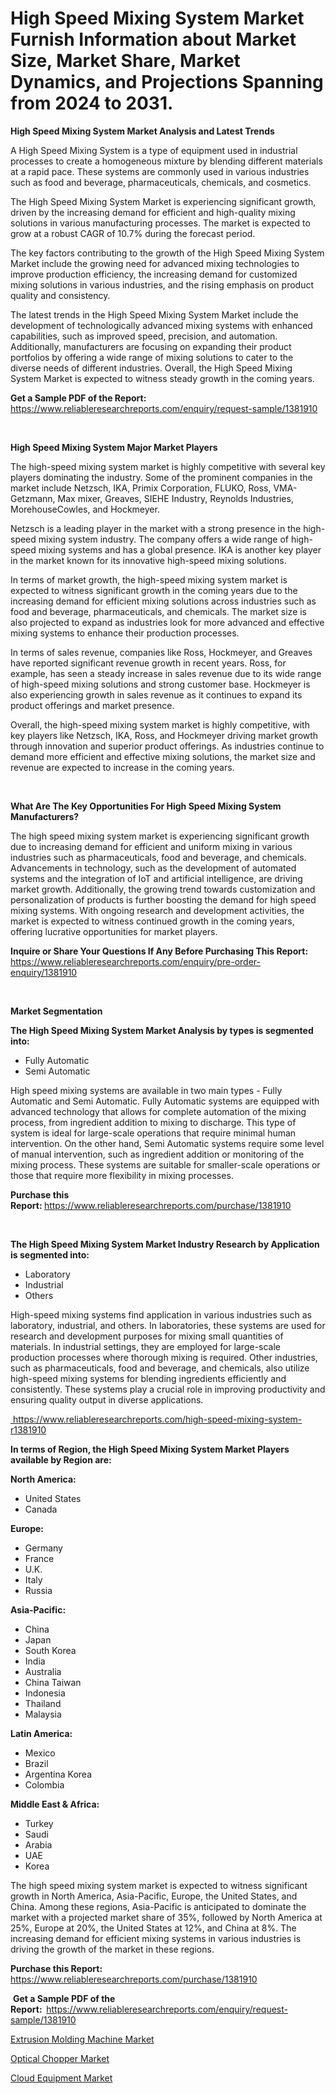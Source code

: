 <p><h1>High Speed Mixing System Market Furnish Information about Market Size, Market Share, Market Dynamics, and Projections Spanning from 2024 to 2031.</h1></p><p><strong>High Speed Mixing System Market Analysis and Latest Trends</strong></p>
<p><p>A High Speed Mixing System is a type of equipment used in industrial processes to create a homogeneous mixture by blending different materials at a rapid pace. These systems are commonly used in various industries such as food and beverage, pharmaceuticals, chemicals, and cosmetics.</p><p>The High Speed Mixing System Market is experiencing significant growth, driven by the increasing demand for efficient and high-quality mixing solutions in various manufacturing processes. The market is expected to grow at a robust CAGR of 10.7% during the forecast period. </p><p>The key factors contributing to the growth of the High Speed Mixing System Market include the growing need for advanced mixing technologies to improve production efficiency, the increasing demand for customized mixing solutions in various industries, and the rising emphasis on product quality and consistency. </p><p>The latest trends in the High Speed Mixing System Market include the development of technologically advanced mixing systems with enhanced capabilities, such as improved speed, precision, and automation. Additionally, manufacturers are focusing on expanding their product portfolios by offering a wide range of mixing solutions to cater to the diverse needs of different industries. Overall, the High Speed Mixing System Market is expected to witness steady growth in the coming years.</p></p>
<p><strong>Get a Sample PDF of the Report:&nbsp;</strong> <a href="https://www.reliableresearchreports.com/enquiry/request-sample/1381910">https://www.reliableresearchreports.com/enquiry/request-sample/1381910</a></p>
<p>&nbsp;</p>
<p><strong>High Speed Mixing System Major Market Players</strong></p>
<p><p>The high-speed mixing system market is highly competitive with several key players dominating the industry. Some of the prominent companies in the market include Netzsch, IKA, Primix Corporation, FLUKO, Ross, VMA-Getzmann, Max mixer, Greaves, SIEHE Industry, Reynolds Industries, MorehouseCowles, and Hockmeyer.</p><p>Netzsch is a leading player in the market with a strong presence in the high-speed mixing system industry. The company offers a wide range of high-speed mixing systems and has a global presence. IKA is another key player in the market known for its innovative high-speed mixing solutions.</p><p>In terms of market growth, the high-speed mixing system market is expected to witness significant growth in the coming years due to the increasing demand for efficient mixing solutions across industries such as food and beverage, pharmaceuticals, and chemicals. The market size is also projected to expand as industries look for more advanced and effective mixing systems to enhance their production processes.</p><p>In terms of sales revenue, companies like Ross, Hockmeyer, and Greaves have reported significant revenue growth in recent years. Ross, for example, has seen a steady increase in sales revenue due to its wide range of high-speed mixing solutions and strong customer base. Hockmeyer is also experiencing growth in sales revenue as it continues to expand its product offerings and market presence.</p><p>Overall, the high-speed mixing system market is highly competitive, with key players like Netzsch, IKA, Ross, and Hockmeyer driving market growth through innovation and superior product offerings. As industries continue to demand more efficient and effective mixing solutions, the market size and revenue are expected to increase in the coming years.</p></p>
<p>&nbsp;</p>
<p><strong>What Are The Key Opportunities For High Speed Mixing System Manufacturers?</strong></p>
<p><p>The high speed mixing system market is experiencing significant growth due to increasing demand for efficient and uniform mixing in various industries such as pharmaceuticals, food and beverage, and chemicals. Advancements in technology, such as the development of automated systems and the integration of IoT and artificial intelligence, are driving market growth. Additionally, the growing trend towards customization and personalization of products is further boosting the demand for high speed mixing systems. With ongoing research and development activities, the market is expected to witness continued growth in the coming years, offering lucrative opportunities for market players.</p></p>
<p><strong>Inquire or Share Your Questions If Any Before Purchasing This Report:</strong> <a href="https://www.reliableresearchreports.com/enquiry/pre-order-enquiry/1381910">https://www.reliableresearchreports.com/enquiry/pre-order-enquiry/1381910</a></p>
<p>&nbsp;</p>
<p><strong>Market Segmentation</strong></p>
<p><strong>The High Speed Mixing System Market Analysis by types is segmented into:</strong></p>
<p><ul><li>Fully Automatic</li><li>Semi Automatic</li></ul></p>
<p><p>High speed mixing systems are available in two main types - Fully Automatic and Semi Automatic. Fully Automatic systems are equipped with advanced technology that allows for complete automation of the mixing process, from ingredient addition to mixing to discharge. This type of system is ideal for large-scale operations that require minimal human intervention. On the other hand, Semi Automatic systems require some level of manual intervention, such as ingredient addition or monitoring of the mixing process. These systems are suitable for smaller-scale operations or those that require more flexibility in mixing processes.</p></p>
<p><strong>Purchase this Report:&nbsp;</strong><a href="https://www.reliableresearchreports.com/purchase/1381910">https://www.reliableresearchreports.com/purchase/1381910</a></p>
<p>&nbsp;</p>
<p><strong>The High Speed Mixing System Market Industry Research by Application is segmented into:</strong></p>
<p><ul><li>Laboratory</li><li>Industrial</li><li>Others</li></ul></p>
<p><p>High-speed mixing systems find application in various industries such as laboratory, industrial, and others. In laboratories, these systems are used for research and development purposes for mixing small quantities of materials. In industrial settings, they are employed for large-scale production processes where thorough mixing is required. Other industries, such as pharmaceuticals, food and beverage, and chemicals, also utilize high-speed mixing systems for blending ingredients efficiently and consistently. These systems play a crucial role in improving productivity and ensuring quality output in diverse applications.</p></p>
<p><a href="https://www.reliableresearchreports.com/high-speed-mixing-system-r1381910">&nbsp;https://www.reliableresearchreports.com/high-speed-mixing-system-r1381910</a></p>
<p><strong>In terms of Region, the High Speed Mixing System Market Players available by Region are:</strong></p>
<p>
    <p> <strong> North America: </strong>
        <ul>
            <li>United States</li>
            <li>Canada</li>
        </ul>
        </p> 
    <p> <strong> Europe: </strong>
        <ul>
            <li>Germany</li>
            <li>France</li>
            <li>U.K.</li>
            <li>Italy</li>
            <li>Russia</li>
        </ul>
        </p> 
    <p> <strong> Asia-Pacific: </strong>
        <ul>
            <li>China</li>
            <li>Japan</li>
            <li>South Korea</li>
            <li>India</li>
            <li>Australia</li>
            <li>China Taiwan</li>
            <li>Indonesia</li>
            <li>Thailand</li>
            <li>Malaysia</li>
        </ul>
        </p> 
    <p> <strong> Latin America: </strong>
        <ul>
            <li>Mexico</li>
            <li>Brazil</li>
            <li>Argentina Korea</li>
            <li>Colombia</li>
        </ul>
        </p> 
    <p> <strong> Middle East & Africa: </strong>
        <ul>
            <li>Turkey</li>
            <li>Saudi</li>
            <li>Arabia</li>
            <li>UAE</li>
            <li>Korea</li>
        </ul>
    </p>
    </p>
<p><p>The high speed mixing system market is expected to witness significant growth in North America, Asia-Pacific, Europe, the United States, and China. Among these regions, Asia-Pacific is anticipated to dominate the market with a projected market share of 35%, followed by North America at 25%, Europe at 20%, the United States at 12%, and China at 8%. The increasing demand for efficient mixing systems in various industries is driving the growth of the market in these regions.</p></p>
<p><strong>Purchase this Report: </strong><a href="https://www.reliableresearchreports.com/purchase/1381910">https://www.reliableresearchreports.com/purchase/1381910</a></p>
<p>&nbsp;<strong>Get a Sample PDF of the Report:&nbsp;&nbsp;</strong><a href="https://www.reliableresearchreports.com/enquiry/request-sample/1381910">https://www.reliableresearchreports.com/enquiry/request-sample/1381910</a></p>
<p><strong></strong></p>
<p><p><a href="https://www.linkedin.com/pulse/analyzing-extrusion-molding-machine-market-global-industry-perspective-mhzfe?trackingId=Zv2nG9GZi1aqVhD4HlV0TA%3D%3D">Extrusion Molding Machine Market</a></p><p><a href="https://www.linkedin.com/pulse/optical-chopper-market-trends-forecast-competitive-analysis-3gvfe?trackingId=I4RnftJ0dP0oL1BUcNpEZA%3D%3D">Optical Chopper Market</a></p><p><a href="https://www.linkedin.com/pulse/cloud-equipment-market-competitive-analysis-trends-forecast-xhlre?trackingId=gfe7E3Ro9kQrdI9qYZlqJg%3D%3D">Cloud Equipment Market</a></p></p>